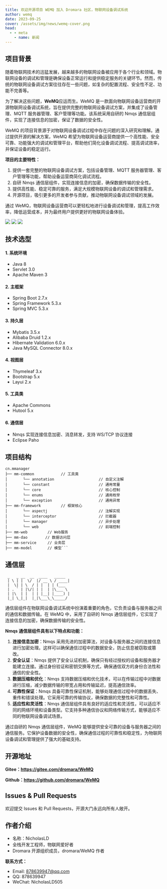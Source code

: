 ```yaml
---
title: 欢迎开源项目 WEMQ 加入 Dromara 社区，物联网设备调试系统
author: wemq
date: 2023-09-25
cover: /assets/img/news/wemq-cover.png
head:
  - - meta
    - name: 新闻
---
```


## 项目背景

随着物联网技术的迅猛发展，越来越多的物联网设备被应用于各个行业和领域。物联网设备的调试和管理是确保设备正常运行和提供稳定服务的关键环节。然而，传统的物联网设备调试方案往往存在一些问题，如复杂的配置流程、安全性不足、功能不完善等。

为了解决这些问题，**WeMQ**应运而生。WeMQ 是一款面向物联网设备运营商的开源物联网设备调试系统，旨在提供完整的物联网设备调试方案，并集成了设备管理、MQTT 服务器管理、客户管理等功能。该系统采用自研的 Nmqs 通信层组件，实现了连接信息的加密，保证了数据的安全性。

WeMQ 的项目背景源于对物联网设备调试过程中存在问题的深入研究和理解。通过提供开源的解决方案，WeMQ 希望为物联网设备运营商提供一个高性能、安全可靠、功能强大的调试和管理平台，帮助他们简化设备调试流程、提高调试效率，并保证设备的稳定运行。

**项目的主要特性：**

1.  提供一套完整的物联网设备调试方案，包括设备管理、MQTT 服务器管理、客户管理等功能，帮助设备运营商简化调试流程。
2.  自研 Nmqs 通信层组件，实现连接信息的加密，确保数据传输的安全性。
3.  提供高性能、稳定可靠的服务，满足大规模物联网设备的调试和管理需求。
4.  开源项目，吸引更多的开发者参与贡献，推动物联网设备调试领域的发展。

通过 WeMQ，物联网设备运营商可以更轻松地进行设备调试和管理，提高工作效率，降低运营成本，并为最终用户提供更好的物联网设备体验。

<a href="https://gitee.com/dromara/WeMQ"><img src="https://gitee.com/dromara/WeMQ/badge/star.svg"></a>
<a href="https://gitee.com/dromara/WeMQ/members"><img src="https://gitee.com/dromara/WeMQ/badge/fork.svg"></a>
<a href="https://github.com/dromara/WeMQ/blob/master/LICENSE"><img src="https://img.shields.io/github/license/dromara/WeMQ.svg?style=flat-square"></a>

## 技术选型

#### 1\. 系统环境

- Java 8
- Servlet 3.0
- Apache Maven 3

#### 2\. 主框架

- Spring Boot 2.7.x
- Spring Framework 5.3.x
- Spring MVC 5.3.x

#### 3\. 持久层

- Mybatis 3.5.x
- Alibaba Druid 1.2.x
- Hibernate Validation 6.0.x
- Java MySQL Connector 8.0.x

#### 4\. 视图层

- Thymeleaf 3.x
- Bootstrap 5.x
- Layui 2.x

#### 5\. 工具类

- Apache Commons
- Hutool 5.x

#### 6\. 通信层

- Nmqs 实现连接信息加密、消息转发，支持 WS/TCP 协议连接
- Eclipse Paho

## 项目结构

````
cn.mmanager
├── mm-common            // 工具类
│       └── annotation                    // 自定义注解
│       └── constant                      // 通用常量
│       └── core                          // 核心控制
│       └── enums                         // 通用枚举
│       └── exception                     // 通用异常
├── mm-framework         // 框架核心
│       └── aspectj                       // 注解实现
│       └── interceptor                   // 拦截器
│       └── manager                       // 异步处理
│       └── web                           // 前端控制
├── mm-web         // Web服务
├── mm-dao        // 数据访问层
├── mm-service     // 业务层
├── mm-model       // 模型```
````

## 通信层

```
 _   _ __  __  ____   _____
 | \ | |  \/  |/ __ \ / ____|
 |  \| | \  / | |  | | (___
 | . ` | |\/| | |  | |\___ \
 | |\  | |  | | |__| |____) |
 |_| \_|_|  |_|\___\_\_____/
```

通信层组件在物联网设备调试系统中扮演着重要的角色，它负责设备与服务器之间的通信和数据传输。在 WeMQ 中，采用了自研的 Nmqs 通信层组件，它实现了连接信息的加密，确保数据传输的安全性。

**Nmqs 通信层组件具有以下特点和功能：**

1.  **连接信息加密**：Nmqs 采用先进的加密算法，对设备与服务器之间的连接信息进行加密处理。这样可以确保通信过程中的数据安全，防止信息被窃取或篡改。
2.  **安全认证**：Nmqs 提供了安全认证机制，确保只有经过授权的设备和服务器才能建立连接。通过身份验证和密钥交换等方式，确保通信双方的身份合法性和通信的安全性。
3.  **数据压缩和优化**：Nmqs 支持数据压缩和优化技术，可以在传输过程中对数据进行压缩，减少数据传输的带宽占用和传输延迟，提高通信效率。
4.  **可靠性保证**：Nmqs 具备可靠性保证机制，能够处理通信过程中的数据丢失、重传和错误处理。它采用可靠的传输协议，确保数据的完整性和可靠性。
5.  **适应性和灵活性**：Nmqs 通信层组件具有良好的适应性和灵活性，可以适应不同的网络环境和设备类型。它支持多种通信协议和网络传输方式，能够适应不同的物联网设备调试场景。

通过自研的 Nmqs 通信层组件，WeMQ 能够提供安全可靠的设备与服务器之间的通信服务。它保护设备数据的安全性，确保通信过程的可靠性和稳定性，为物联网设备调试和管理提供了强大的基础支持。

## 开源地址

**Gitee：https://gitee.com/dromara/WeMQ**

**Github：https://github.com/dromara/WeMQ**

## Issues & Pull Requests

欢迎提交 Issues 和 Pull Requests，开源大门永远向所有人敞开。

## 作者介绍

- 名称：NicholasLD
- 全栈开发工程师，物联网爱好者
- Dromara 开源组织成员，dromara/WeMQ 作者

**联系方式：**

- Email: 878639947@qq.com
- QQ: 878639947
- WeChat: NicholasLD505
